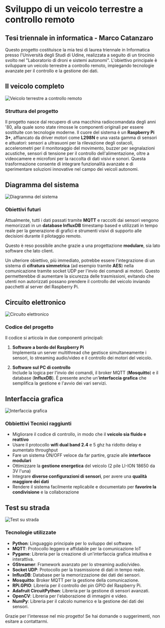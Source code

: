 # Sviluppo di un veicolo terrestre a controllo remoto

## Tesi triennale in informatica - Marco Catanzaro

Questo progetto costituisce la mia tesi di laurea triennale in Informatica presso l'Università degli Studi di Udine, realizzata a seguito di un tirocinio svolto nel "Laboratorio di droni e sistemi autonomi". L'obiettivo principale è sviluppare un veicolo terrestre a controllo remoto, impiegando tecnologie avanzate per il controllo e la gestione dei dati.


## Il veicolo completo
![Veicolo terrestre a controllo remoto](Immagini/veicoloCompleto.jpg)

### Struttura del progetto

Il progetto nasce dal recupero di una macchina radiocomandata degli anni '80, alla quale sono state rimosse le componenti originali per essere sostituite con tecnologie moderne. Il cuore del sistema è un **Raspberry Pi 3+**, affiancato da driver motori come **L298N** e una vasta gamma di sensori e attuatori: sensori a ultrasuoni per la rilevazione degli ostacoli, accelerometri per il monitoraggio del movimento, buzzer per segnalazioni acustiche, sensori di tensione per il controllo dell'alimentazione, oltre a videocamere e microfoni per la raccolta di dati visivi e sonori. Questa trasformazione consente di integrare funzionalità avanzate e di sperimentare soluzioni innovative nel campo dei veicoli autonomi.


## Diagramma del sistema
![Diagramma del sistema](Immagini/diagramma.PNG)

### Obiettivi futuri

Attualmente, tutti i dati passati tramite **MQTT** e raccolti dai sensori vengono memorizzati in un **database InfluxDB** timestamp based e utilizzati in tempo reale per la generazione di grafici e strumenti visivi di supporto alle decisioni durante il pilotaggio remoto.

Questo è reso possibile anche grazie a una progettazione **modulare**, sia lato software che lato client.

Un ulteriore obiettivo, più immediato, potrebbe essere l'integrazione di un sistema di **cifratura simmetrica** (ad esempio tramite **AES**) nella comunicazione tramite socket UDP per l'invio dei comandi ai motori. Questo permetterebbe di aumentare la sicurezza delle trasmissioni, evitando che utenti non autorizzati possano prendere il controllo del veicolo inviando pacchetti al server del Raspberry Pi.


## Circuito elettronico
![Circuito elettronico](Immagini/circuito.PNG)

### Codice del progetto

Il codice si articola in due componenti principali:

1. **Software a bordo del Raspberry Pi**  
    Implementa un server multithread che gestisce simultaneamente i sensori, lo streaming audio/video e il controllo dei motori del veicolo.

2. **Software sul PC di controllo**  
    Include la logica per l'invio dei comandi, il broker MQTT (**Mosquitto**) e il database (**InfluxDB**). È presente anche un'**interfaccia grafica** che semplifica la gestione e l'avvio dei vari servizi.


## Interfaccia grafica
![Interfaccia grafica](Immagini/GUI.jpg)

### Obbiettivi Tecnici raggiunti

- Migliorare il codice di controllo, in modo che il **veicolo sia fluido e reattivo**
- Usare il protocollo **wifi dual band 2.4** e 5 ghz ha ridotto delay e aumentato throughput
- Fare un sistema ON/OFF veloce da far partire, grazie alle **interfacce modulari**
- Ottimizzare la **gestione energetica** del veicolo (2 pile LI-ION 18650 da 3V l'una)
- Integrare **diverse configurazioni di sensori**, per avere una **qualità maggiore dei dati**
- Rendere il sistema facilmente replicabile e documentato per **favorire la condivisione** e la collaborazione



## Test su strada
![Test su strada](Immagini/strada.jpg)

### Tecnologie utilizzate

- **Python**: Linguaggio principale per lo sviluppo del software.
- **MQTT**: Protocollo leggero e affidabile per la comunicazione IoT
- **Pygame**: Libreria per la creazione di un'interfaccia grafica intuitiva e interattiva.
- **GStreamer**: Framework avanzato per lo streaming audio/video.
- **Socket UDP**: Protocollo per la trasmissione di dati in tempo reale.
- **InfluxDB**: Database per la memorizzazione dei dati dei sensori.
- **Mosquitto**: Broker MQTT per la gestione della comunicazione.
- **RPi.GPIO**: Libreria per il controllo dei pin GPIO del Raspberry Pi.
- **Adafruit CircuitPython**: Libreria per la gestione di sensori avanzati.
- **OpenCV**: Libreria per l'elaborazione di immagini e video.
- **NumPy**: Libreria per il calcolo numerico e la gestione dei dati dei sensori.


Grazie per l'interesse nel mio progetto! Se hai domande o suggerimenti, non esitare a contattarmi.
